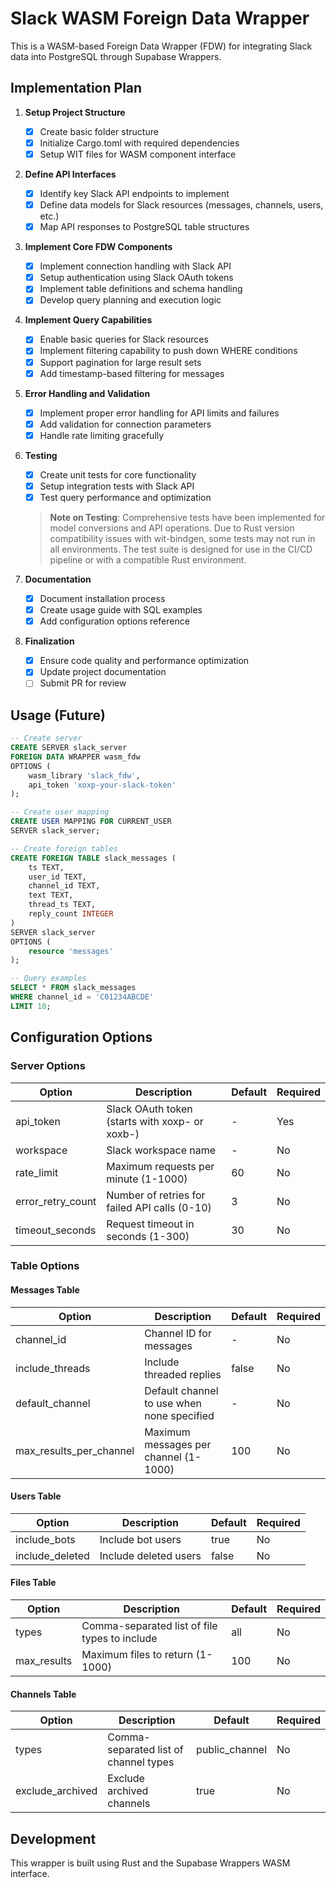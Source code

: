 # Slack WASM Foreign Data Wrapper

This is a WASM-based Foreign Data Wrapper (FDW) for integrating Slack data into PostgreSQL through Supabase Wrappers.

## Implementation Plan

1. **Setup Project Structure**
   - [x] Create basic folder structure
   - [x] Initialize Cargo.toml with required dependencies
   - [x] Setup WIT files for WASM component interface

2. **Define API Interfaces**
   - [x] Identify key Slack API endpoints to implement
   - [x] Define data models for Slack resources (messages, channels, users, etc.)
   - [x] Map API responses to PostgreSQL table structures

3. **Implement Core FDW Components**
   - [x] Implement connection handling with Slack API
   - [x] Setup authentication using Slack OAuth tokens
   - [x] Implement table definitions and schema handling
   - [x] Develop query planning and execution logic

4. **Implement Query Capabilities**
   - [x] Enable basic queries for Slack resources
   - [x] Implement filtering capability to push down WHERE conditions
   - [x] Support pagination for large result sets
   - [x] Add timestamp-based filtering for messages

5. **Error Handling and Validation**
   - [x] Implement proper error handling for API limits and failures
   - [x] Add validation for connection parameters
   - [x] Handle rate limiting gracefully

6. **Testing**
   - [x] Create unit tests for core functionality
   - [x] Setup integration tests with Slack API
   - [x] Test query performance and optimization
   
   > **Note on Testing**: Comprehensive tests have been implemented for model conversions and API operations. Due to Rust version compatibility issues with wit-bindgen, some tests may not run in all environments. The test suite is designed for use in the CI/CD pipeline or with a compatible Rust environment.

7. **Documentation**
   - [x] Document installation process
   - [x] Create usage guide with SQL examples
   - [x] Add configuration options reference

8. **Finalization**
   - [x] Ensure code quality and performance optimization
   - [x] Update project documentation
   - [ ] Submit PR for review

## Usage (Future)

```sql
-- Create server
CREATE SERVER slack_server
FOREIGN DATA WRAPPER wasm_fdw
OPTIONS (
    wasm_library 'slack_fdw',
    api_token 'xoxp-your-slack-token'
);

-- Create user mapping
CREATE USER MAPPING FOR CURRENT_USER
SERVER slack_server;

-- Create foreign tables
CREATE FOREIGN TABLE slack_messages (
    ts TEXT,
    user_id TEXT,
    channel_id TEXT,
    text TEXT,
    thread_ts TEXT,
    reply_count INTEGER
)
SERVER slack_server
OPTIONS (
    resource 'messages'
);

-- Query examples
SELECT * FROM slack_messages 
WHERE channel_id = 'C01234ABCDE' 
LIMIT 10;
```

## Configuration Options

### Server Options

| Option | Description | Default | Required |
|--------|-------------|---------|----------|
| api_token | Slack OAuth token (starts with xoxp- or xoxb-) | - | Yes |
| workspace | Slack workspace name | - | No |
| rate_limit | Maximum requests per minute (1-1000) | 60 | No |
| error_retry_count | Number of retries for failed API calls (0-10) | 3 | No |
| timeout_seconds | Request timeout in seconds (1-300) | 30 | No |

### Table Options

#### Messages Table

| Option | Description | Default | Required |
|--------|-------------|---------|----------|
| channel_id | Channel ID for messages | - | No |
| include_threads | Include threaded replies | false | No |
| default_channel | Default channel to use when none specified | - | No |
| max_results_per_channel | Maximum messages per channel (1-1000) | 100 | No |

#### Users Table

| Option | Description | Default | Required |
|--------|-------------|---------|----------|
| include_bots | Include bot users | true | No |
| include_deleted | Include deleted users | false | No |

#### Files Table

| Option | Description | Default | Required |
|--------|-------------|---------|----------|
| types | Comma-separated list of file types to include | all | No |
| max_results | Maximum files to return (1-1000) | 100 | No |

#### Channels Table

| Option | Description | Default | Required |
|--------|-------------|---------|----------|
| types | Comma-separated list of channel types | public_channel | No |
| exclude_archived | Exclude archived channels | true | No |

## Development

This wrapper is built using Rust and the Supabase Wrappers WASM interface.